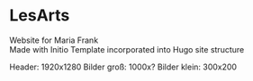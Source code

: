 # LesArts
Website for Maria Frank <br>
Made with Initio Template incorporated into Hugo site structure

Header: 1920x1280
Bilder groß: 1000x?
Bilder klein: 300x200
